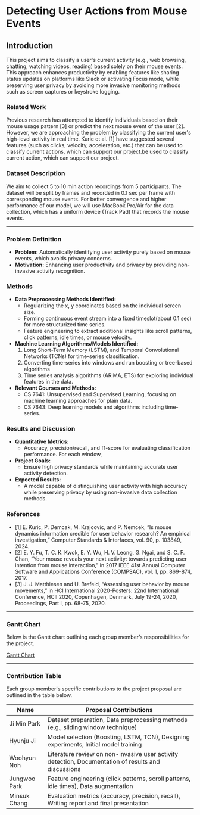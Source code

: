 # Detecting User Actions from Mouse Events

## Introduction

This project aims to classify a user's current activity (e.g., web browsing, chatting, watching videos, reading) based solely on their mouse events. This approach enhances productivity by enabling features like sharing status updates on platforms like Slack or activating Focus mode, while preserving user privacy by avoiding more invasive monitoring methods such as screen captures or keystroke logging.  

### Related Work
Previous research has attempted to identify individuals based on their mouse usage pattern [3] or predict the next mouse event of the user [2]. However, we are approaching the problem by classifying the current user's high-level activity in real time. Kuric et al. [1] have suggested several features (such as clicks, velocity, acceleration, etc.) that can be used to classify current actions, which can support our project.be used to classify current action, which can support our project.  

### Dataset Description
We aim to collect 5 to 10 min action recordings from 5 participants. The dataset will be split by frames and recorded in 0.1 sec per frame with corresponding mouse events. For better convergence and higher performance of our model, we will use MacBook Pro/Air for the data collection, which has a uniform device (Track Pad) that records the mouse events.

---

### Problem Definition

- **Problem:** Automatically identifying user activity purely based on mouse events, which avoids privacy concerns.
- **Motivation:** Enhancing user productivity and privacy by providing non-invasive activity recognition.

### Methods

- **Data Preprocessing Methods Identified:** 
  - Regularizing the x, y coordinates based on the individual screen size. 
  - Forming continuous event stream into a fixed timeslot(about 0.1 sec) for more structurized time series.
  - Feature engineering to extract additional insights like scroll patterns, click patterns, idle times, or mouse velocity.
- **Machine Learning Algorithms/Models Identified:** 
  1. Long Short-Term Memory (LSTM), and Temporal Convolutional Networks (TCNs) for time-series classification.
  2. Converting time-series into windows and run boosting or tree-based algorithms
  3. Time series analysis algorithms (ARIMA, ETS) for exploring individual features in the data.
- **Relevant Courses and Methods:**
  - CS 7641: Unsupervised and Supervised Learning, focusing on machine learning approaches for plain data.
  - CS 7643: Deep learning models and algorithms including time-series.

### Results and Discussion

- **Quantitative Metrics:**
  - Accuracy, precision/recall, and f1-score for evaluating classification performance. For each window, 
- **Project Goals:**
  - Ensure high privacy standards while maintaining accurate user activity detection.
- **Expected Results:**
  - A model capable of distinguishing user activity with high accuracy while preserving privacy by using non-invasive data collection methods.

### References

- [1] E. Kuric, P. Demcak, M. Krajcovic, and P. Nemcek, “Is mouse dynamics information credible for user behavior research? An empirical investigation,” Computer Standards & Interfaces, vol. 90, p. 103849, 2024.
- [2] E. Y. Fu, T. C. K. Kwok, E. Y. Wu, H. V. Leong, G. Ngai, and S. C. F. Chan, “Your mouse reveals your next activity: towards predicting user intention from mouse interaction,” in 2017 IEEE 41st Annual Computer Software and Applications Conference (COMPSAC), vol. 1, pp. 869-874, 2017.
- [3] J. J. Matthiesen and U. Brefeld, “Assessing user behavior by mouse movements,” in HCI International 2020-Posters: 22nd International Conference, HCII 2020, Copenhagen, Denmark, July 19-24, 2020, Proceedings, Part I, pp. 68-75, 2020.

---

### Gantt Chart

Below is the Gantt chart outlining each group member’s responsibilities for the project.

[Gantt Chart](https://docs.google.com/spreadsheets/d/14TtwuTkYRx8cqvmaVrm9Yi3lG_yQL1HBeeJYwnyOWzk/edit?usp=sharing)

---

### Contribution Table

Each group member's specific contributions to the project proposal are outlined in the table below.

| Name           | Proposal Contributions                                 |
|----------------|--------------------------------------------------------|
| Ji Min Park    | Dataset preparation, Data preprocessing methods (e.g., sliding window technique) |
| Hyunju Ji      | Model selection (Boosting, LSTM, TCN), Designing experiments, Initial model training |
| Woohyun Noh    | Literature review on non-invasive user activity detection, Documentation of results and discussions |
| Jungwoo Park   | Feature engineering (click patterns, scroll patterns, idle times), Data augmentation |
| Minsuk Chang   | Evaluation metrics (accuracy, precision, recall), Writing report and final presentation |
